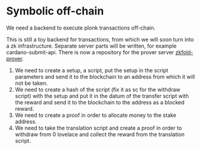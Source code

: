 # Symbolic off-chain

We need a backend to execute plonk transactions off-chain.

This is still a toy backend for transactions, from which we will soon turn into a zk infrastructure.
Separate server parts will be written, for example cardano-submit-api.
There is now a repository for the prover server [zkfold-prover](https://github.com/zkFold/zkfold-prover).

1) We need to create a setup, a script, put the setup in the script parameters and send it to the blockchain to an address from which it will not be taken.
2) We need to create a hash of the script (fix it as sc for the withdraw script) with the setup and put it in the datum of the transfer script with the reward and send it to the blockchain to the address as a blocked reward.
3) We need to create a proof in order to allocate money to the stake address.
4) We need to take the translation script and create a proof in order to withdraw from 0 lovelace and collect the reward from the translation script.